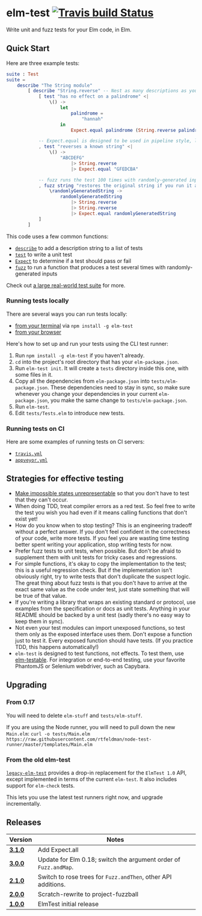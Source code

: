 # elm-test [![Travis build Status](https://travis-ci.org/elm-community/elm-test.svg?branch=master)](http://travis-ci.org/elm-community/elm-test)

Write unit and fuzz tests for your Elm code, in Elm.

## Quick Start

Here are three example tests:

```elm
suite : Test
suite =
    describe "The String module"
        [ describe "String.reverse" -- Nest as many descriptions as you like.
            [ test "has no effect on a palindrome" <|
                \() ->
                    let
                        palindrome =
                            "hannah"
                    in
                        Expect.equal palindrome (String.reverse palindrome)

            -- Expect.equal is designed to be used in pipeline style, like this.
            , test "reverses a known string" <|
                \() ->
                    "ABCDEFG"
                        |> String.reverse
                        |> Expect.equal "GFEDCBA"

            -- fuzz runs the test 100 times with randomly-generated inputs!
            , fuzz string "restores the original string if you run it again" <|
                \randomlyGeneratedString ->
                    randomlyGeneratedString
                        |> String.reverse
                        |> String.reverse
                        |> Expect.equal randomlyGeneratedString
            ]
        ]
```

This code uses a few common functions:

* [`describe`](http://package.elm-lang.org/packages/elm-community/elm-test/latest/Test#test) to add a description string to a list of tests
* [`test`](http://package.elm-lang.org/packages/elm-community/elm-test/latest/Test#test) to write a unit test
* [`Expect`](http://package.elm-lang.org/packages/elm-community/elm-test/latest/Expect) to determine if a test should pass or fail
* [`fuzz`](http://package.elm-lang.org/packages/elm-community/elm-test/latest/Test#fuzz) to run a function that produces a test several times with randomly-generated inputs

Check out [a large real-world test suite](https://github.com/rtfeldman/elm-css/tree/master/tests) for more.

### Running tests locally

There are several ways you can run tests locally:

* [from your terminal](https://github.com/rtfeldman/node-test-runner) via `npm install -g elm-test`
* [from your browser](https://github.com/rtfeldman/html-test-runner)

Here's how to set up and run your tests using the CLI test runner:

1. Run `npm install -g elm-test` if you haven't already.
2. `cd` into the project's root directory that has your `elm-package.json`.
3. Run `elm-test init`. It will create a `tests` directory inside this one,
   with some files in it.
4. Copy all the dependencies from `elm-package.json` into
   `tests/elm-package.json`. These dependencies need to stay in sync, so make
   sure whenever you change your dependencies in your current
   `elm-package.json`, you make the same change to `tests/elm-package.json`.
5. Run `elm-test`.
6. Edit `tests/Tests.elm` to introduce new tests.

### Running tests on CI

Here are some examples of running tests on CI servers:

* [`travis.yml`](https://github.com/rtfeldman/elm-css/blob/6ba8404f53269bc110c2e08ab24c9caf850da515/.travis.yml)
* [`appveyor.yml`](https://github.com/rtfeldman/elm-css/blob/6ba8404f53269bc110c2e08ab24c9caf850da515/appveyor.yml)

## Strategies for effective testing

* [Make impossible states unrepresentable](https://www.youtube.com/watch?v=IcgmSRJHu_8) so that you don't have to test that they can't occur.
* When doing TDD, treat compiler errors as a red test. So feel free to write the test you wish you had even if it means calling functions that don't exist yet!
* How do you know when to stop testing? This is an engineering tradeoff without a perfect answer. If you don't feel confident in the correctness of your code, write more tests. If you feel you are wasting time testing better spent writing your application, stop writing tests for now.
* Prefer fuzz tests to unit tests, when possible. But don't be afraid to supplement them with unit tests for tricky cases and regressions.
* For simple functions, it's okay to copy the implementation to the test; this is a useful regression check. But if the implementation isn't obviously right, try to write tests that don't duplicate the suspect logic. The great thing about fuzz tests is that you don't have to arrive at the exact same value as the code under test, just state something that will be true of that value.
* If you're writing a library that wraps an existing standard or protocol, use examples from the specification or docs as unit tests. Anything in your README should be backed by a unit test (sadly there's no easy way to keep them in sync).
* Not even your test modules can import unexposed functions, so test them only as the exposed interface uses them. Don't expose a function just to test it. Every exposed function should have tests. (If you practice TDD, this happens automatically!)
* `elm-test` is designed to test functions, not effects. To test them, use [elm-testable](http://package.elm-lang.org/packages/avh4/elm-testable/latest). For integration or end-to-end testing, use your favorite PhantomJS or Selenium webdriver, such as Capybara.

## Upgrading
### From 0.17
You will need to delete `elm-stuff` and `tests/elm-stuff`.

If you are using the Node runner, you will need to pull down the new `Main.elm`: `curl -o tests/Main.elm https://raw.githubusercontent.com/rtfeldman/node-test-runner/master/templates/Main.elm`

### From the old elm-test
[`legacy-elm-test`](http://package.elm-lang.org/packages/rtfeldman/legacy-elm-test/latest) provides a
drop-in replacement for the `ElmTest 1.0` API, except implemented in terms of
the current `elm-test`. It also includes support for `elm-check` tests.

This lets you use the latest test runners right now, and upgrade incrementally.

## Releases
| Version | Notes |
| ------- | ----- |
| [**3.1.0**](https://github.com/elm-community/elm-test/tree/3.1.0) | Add Expect.all
| [**3.0.0**](https://github.com/elm-community/elm-test/tree/3.0.0) | Update for Elm 0.18; switch the argument order of `Fuzz.andMap`.
| [**2.1.0**](https://github.com/elm-community/elm-test/tree/2.1.0) | Switch to rose trees for `Fuzz.andThen`, other API additions.
| [**2.0.0**](https://github.com/elm-community/elm-test/tree/2.0.0) | Scratch-rewrite to project-fuzzball
| [**1.0.0**](https://github.com/elm-community/elm-test/tree/1.0.0) | ElmTest initial release

